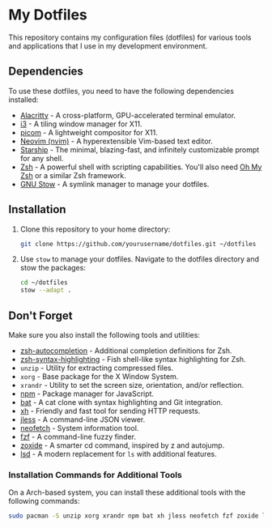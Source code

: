 # My Dotfiles

This repository contains my configuration files (dotfiles) for various tools and applications that I use in my development environment.

## Dependencies

To use these dotfiles, you need to have the following dependencies installed:

- [Alacritty](https://github.com/alacritty/alacritty) - A cross-platform, GPU-accelerated terminal emulator.
- [i3](https://i3wm.org/) - A tiling window manager for X11.
- [picom](https://github.com/yshui/picom) - A lightweight compositor for X11.
- [Neovim (nvim)](https://neovim.io/) - A hyperextensible Vim-based text editor.
- [Starship](https://starship.rs/) - The minimal, blazing-fast, and infinitely customizable prompt for any shell.
- [Zsh](https://www.zsh.org/) - A powerful shell with scripting capabilities. You'll also need [Oh My Zsh](https://ohmyz.sh/) or a similar Zsh framework.
- [GNU Stow](https://www.gnu.org/software/stow/) - A symlink manager to manage your dotfiles.

## Installation

1. Clone this repository to your home directory:

    ```sh
    git clone https://github.com/yourusername/dotfiles.git ~/dotfiles
    ```

2. Use `stow` to manage your dotfiles. Navigate to the dotfiles directory and stow the packages:

    ```sh
    cd ~/dotfiles
    stow --adapt .
    ```

## Don't Forget

Make sure you also install the following tools and utilities:

- [zsh-autocompletion](https://github.com/zsh-users/zsh-completions) - Additional completion definitions for Zsh.
- [zsh-syntax-highlighting](https://github.com/zsh-users/zsh-syntax-highlighting) - Fish shell-like syntax highlighting for Zsh.
- `unzip` - Utility for extracting compressed files.
- `xorg` - Base package for the X Window System.
- `xrandr` - Utility to set the screen size, orientation, and/or reflection.
- [npm](https://www.npmjs.com/) - Package manager for JavaScript.
- [bat](https://github.com/sharkdp/bat) - A cat clone with syntax highlighting and Git integration.
- [xh](https://github.com/ducaale/xh) - Friendly and fast tool for sending HTTP requests.
- [jless](https://github.com/PaulJuliusMartinez/jless) - A command-line JSON viewer.
- [neofetch](https://github.com/dylanaraps/neofetch) - System information tool.
- [fzf](https://github.com/junegunn/fzf) - A command-line fuzzy finder.
- [zoxide](https://github.com/ajeetdsouza/zoxide) - A smarter cd command, inspired by z and autojump.
- [lsd](https://github.com/Peltoche/lsd) - A modern replacement for `ls` with additional features.


### Installation Commands for Additional Tools

On a Arch-based system, you can install these additional tools with the following commands:

```sh
sudo pacman -S unzip xorg xrandr npm bat xh jless neofetch fzf zoxide lsd
